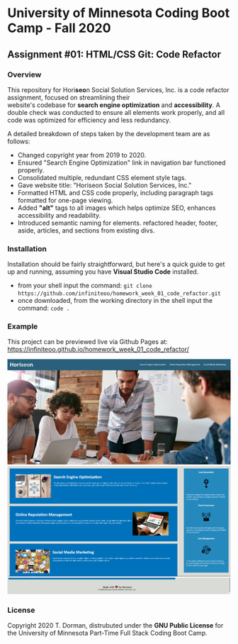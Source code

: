 # University of Minnesota Coding Boot Camp - Fall 2020 
## Assignment #01: HTML/CSS Git: Code Refactor


### Overview

This repository for Hori**seo**n Social Solution Services, Inc. is a code refactor assignment, focused on streamlining their  
website's codebase for **search engine optimization** and **accessibility**.  A double check was conducted to ensure all 
elements work properly, and all code was optimized for efficiency and less redundancy.  

A detailed breakdown of steps taken by the development team are as follows:


* Changed copyright year from 2019 to 2020.
* Ensured "Search Engine Optimization" link in navigation bar functioned properly.
* Consolidated multiple, redundant CSS element style tags.
* Gave website title: "Horiseon Social Solution Services, Inc."
* Formatted HTML and CSS code properly, including paragraph tags formatted for one-page viewing.
* Added **"alt"** tags to all images which helps optimize SEO, enhances accessibility and readability. 
* Introduced semantic naming for elements. refactored header, footer, aside, articles, and sections from existing divs.


### Installation

Installation should be fairly straightforward, but here's a quick guide to get up and running, assuming you have **Visual Studio Code** installed.

* from your shell input the command: `git clone https://github.com/infiniteoo/homework_week_01_code_refactor.git`
* once downloaded, from the working directory in the shell input the command: `code .`


### Example

This project can be previewed live via Github Pages at: https://infiniteoo.github.io/homework_week_01_code_refactor/

![screenshot of finished website #1](/assets/images/screenshot1.PNG)
![screenshot of finished website #2](/assets/images/screenshot2.PNG)
![screenshot of finished website #3](/assets/images/screenshot3.png)


### License

Copyright 2020 T. Dorman, distrubuted under the **GNU Public License** for the University of Minnesota Part-Time Full Stack Coding Boot Camp.














